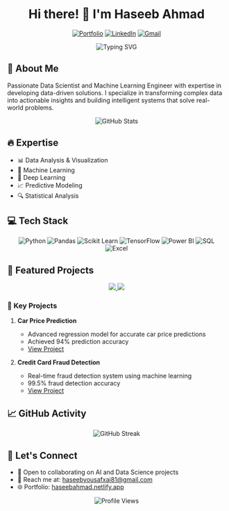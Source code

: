 <div align="center">
  
  # Hi there! 👋 I'm Haseeb Ahmad

  [![Portfolio](https://img.shields.io/badge/Portfolio-12100E?style=for-the-badge&logo=microsoft-edge&logoColor=white)](https://haseebahmad.netlify.app/)
  [![LinkedIn](https://img.shields.io/badge/LinkedIn-0077B5?style=for-the-badge&logo=linkedin&logoColor=white)]([your-linkedin-url](https://www.linkedin.com/in/haseebahmadiuse/))
  [![Gmail](https://img.shields.io/badge/Gmail-D14836?style=for-the-badge&logo=gmail&logoColor=white)](mailto:haseebyousafxai81@gmail.com) 
  
  <p align="center">
    <img src="https://readme-typing-svg.herokuapp.com?font=Fira+Code&pause=1000&width=435&lines=Data+Scientist;Machine+Learning+Engineer;AI+Enthusiast;Data+Analyst;Software+Engineer" alt="Typing SVG" />
  </p>
</div>

## 🎯 About Me

Passionate Data Scientist and Machine Learning Engineer with expertise in developing data-driven solutions. I specialize in transforming complex data into actionable insights and building intelligent systems that solve real-world problems.

<div align="center">
  <img src="https://github-readme-stats.vercel.app/api?username=HaseebYousafxai&show_icons=true&theme=radical" alt="GitHub Stats" />
</div>

## 🔥 Expertise
- 📊 Data Analysis & Visualization
- 🤖 Machine Learning
- 🧠 Deep Learning
- 📈 Predictive Modeling
- 🔍 Statistical Analysis

## 💻 Tech Stack
<div align="center">
  
![Python](https://img.shields.io/badge/Python-3776AB?style=for-the-badge&logo=python&logoColor=white)
![Pandas](https://img.shields.io/badge/Pandas-150458?style=for-the-badge&logo=pandas&logoColor=white)
![Scikit Learn](https://img.shields.io/badge/scikit_learn-F7931E?style=for-the-badge&logo=scikit-learn&logoColor=white)
![TensorFlow](https://img.shields.io/badge/TensorFlow-FF6F00?style=for-the-badge&logo=tensorflow&logoColor=white)
![Power BI](https://img.shields.io/badge/Power_BI-F2C811?style=for-the-badge&logo=powerbi&logoColor=black)
![SQL](https://img.shields.io/badge/SQL-4479A1?style=for-the-badge&logo=mysql&logoColor=white)
![Excel](https://img.shields.io/badge/Microsoft_Excel-217346?style=for-the-badge&logo=microsoft-excel&logoColor=white)

</div>

## 🎯 Featured Projects

<div align="center">
  <a href="https://github.com/HaseebYousafxai/Oasis-Infobyte-tasks/blob/main/carpriceprediction.ipynb">
    <img src="https://github-readme-stats.vercel.app/api/pin/?username=HaseebYousafxai&repo=Oasis-Infobyte-tasks&theme=radical" />
  </a>
  <a href="https://github.com/HaseebYousafxai/Pinnacle_Tasks/blob/main/creditcardfraudnotebook.ipynb">
    <img src="https://github-readme-stats.vercel.app/api/pin/?username=HaseebYousafxai&repo=Pinnacle_Tasks&theme=radical" />
  </a>
</div>

### 🚀 Key Projects
1. **Car Price Prediction**
   - Advanced regression model for accurate car price predictions
   - Achieved 94% prediction accuracy
   - [View Project](https://github.com/HaseebYousafxai/Oasis-Infobyte-tasks/blob/main/carpriceprediction.ipynb)

2. **Credit Card Fraud Detection**
   - Real-time fraud detection system using machine learning
   - 99.5% fraud detection accuracy
   - [View Project](https://github.com/HaseebYousafxai/Pinnacle_Tasks/blob/main/creditcardfraudnotebook.ipynb)

## 📈 GitHub Activity

<div align="center">
  <img src="https://github-readme-streak-stats.herokuapp.com/?user=HaseebYousafxai&theme=radical" alt="GitHub Streak" />
</div>

## 🤝 Let's Connect
- 💼 Open to collaborating on AI and Data Science projects
- 📧 Reach me at: haseebyousafxai81@gmail.com
- 🌐 Portfolio: [haseebahmad.netlify.app](https://haseebyousafxai.github.io/HaseebYousafxai/)

<div align="center"> 
  <img src="https://komarev.com/ghpvc/?username=HaseebYousafxai&color=blueviolet" alt="Profile Views" />
</div>
